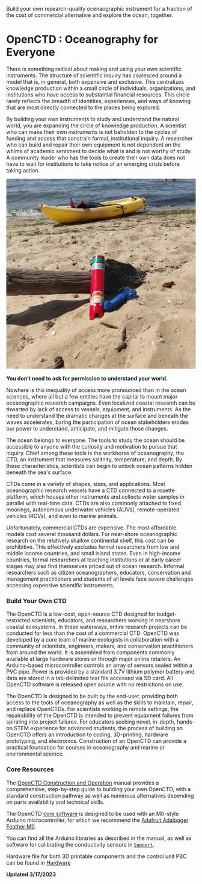 Build your own research-quality ocenaographic instrument for a fraction of the cost of commercial alternative and explore the ocean, together. 

# OpenCTD : Oceanography for Everyone

There is something radical about making and using your own scientific
instruments. The structure of scientific inquiry has coalesced around a model
that is, in general, both expensive and exclusive. This centralizes knowledge
production within a small circle of individuals, organizations, and
institutions who have access to substantial financial resources. This circle
rarely reflects the breadth of identities, experiences, and ways of knowing
that are most directly connected to the places being explored.

By building your own instruments to study and understand the natural world, you
are expanding the circle of knowledge production. A scientist who can make
their own instruments is not beholden to the cycles of funding and access that
constrain formal, institutional inquiry. A researcher who can build and repair
their own equipment is not dependent on the whims of academic sentiment to
decide what is and is not worthy of study. A community leader who has the tools
to create their own data does not have to wait for institutions to take notice
of an emerging crisis before taking action.

![The OpenCTD](Documentation/Images/IMG_20190727_150858%20(2).jpg)

**You don’t need to ask for permission to understand your world.**

Nowhere is this inequality of access more pronounced than in the ocean
sciences, where all but a few entities have the capital to mount major
oceanographic research campaigns. Even localized coastal research can be
thwarted by lack of access to vessels, equipment, and instruments. As the need
to understand the dramatic changes at the surface and beneath the waves
accelerates, baring the participation of ocean stakeholders erodes our
power to understand, anticipate, and mitigate those changes.

The ocean belongs to everyone. The tools to study the ocean should be
accessible to anyone with the curiosity and motivation to pursue that inquiry.
Chief among these tools is the workhorse of oceanography, the CTD, an
instrument that measures salitnity, temperature, and depth. By these
characteristics, scientists can begin to unlock ocean patterns hidden beneath
the sea's surface.

CTDs come in a variety of shapes, sizes, and applications. Most oceanographic
research vessels have a CTD connected to a rosette platform, which houses other
instruments and collects water samples in parallel with real-time data. CTDs
are also commonly attached to fixed moorings, autonomous underwater vehicles
(AUVs), remote-operated vehicles (ROVs), and even to marine animals.

Unfortunately, commercial CTDs are expensive. The most affordable models cost
several thousand dollars. For near-shore oceanographic research on the
relatively shallow continental shelf, this cost can be prohibitive. This
effectively excludes formal researchers from low and middle income countries,
and small island states. Even in high-income countries, formal researchers at
teaching institutions or at early career stages may also find themselves priced
out of ocean research. Informal researchers such as citizen oceanographers,
educators, conservation and management practitioners and students of all levels
face severe challenges accessing expensive scientific instruments. 

### Build Your Own CTD

The OpenCTD is a low-cost, open-source CTD designed for budget-restricted
scientists, educators, and researchers working in nearshore coastal ecosystems.
In these waterways, entire research projects can be conducted for less than the
cost of a commercial CTD. OpenCTD was developed by a core team of marine
ecologists in collaboration with a community of scientists, engineers, makers,
and conservation practitioners from around the world. It is assembled from
components commonly available at large hardware stores or through major online
retailers. An Arduino-based microcontroller controls an array of sensors sealed
within a PVC pipe. Power is provided by a standard 3.7V lithium polymer battery
and data are stored in a tab-delimited text file accessed via SD card.  All
OpenCTD software is released open source with no restrictions on use. 

The OpenCTD is designed to be built by the end-user, providing both access to
the tools of oceanography as well as the skills to maintain, repair, and
replace OpenCTDs. For scientists working in remote settings, the repairability
of the OpenCTD is intended to prevent equipment failures from spiraling into
project failures. For educators seeking novel, in-depth, hands-on STEM
experience for advanced students, the process of building an OpenCTD offers an
introduction to coding, 3D-printing, hardware prototyping, and electronics.
Construction of an OpenCTD can provide a practical foundation for courses in
oceanography and marine or environmental science. 

### Core Resources

The [OpenCTD Construction and
Operation](https://github.com/OceanographyforEveryone/OpenCTD/blob/main/Documentation/Manual/OpenCTD_ConstructionOperation.pdf)
manual provides a comprehensive, step-by-step guide to building your own
OpenCTD, with a standard construction pathway as well as numerous alternatives
depending on parts availability and technical skills.

The OpenCTD [core software](https://github.com/OceanographyforEveryone/OpenCTD/tree/main/Software) is designed
to be used with an M0-style Arduino microcontroller, for which we recommend the
[Adafruit Adalogger Feather M0](https://www.adafruit.com/product/2796). 

You can find all the Arduino libraries as described in the manual, as well as
software for calibrating the conductivity sensors in
[`Support`](https://github.com/OceanographyforEveryone/OpenCTD/tree/main/Software/Support).

Hardware file for both 3D printable components and the control unit PBC can be found in [Hardware](https://github.com/OceanographyforEveryone/OpenCTD/tree/main/Hardware) 

**Updated 3/17/2023**
